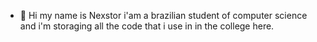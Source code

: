 - 👋 Hi my name is Nexstor i'am a brazilian student of computer science and i'm storaging all the code that i use in in the college here.
